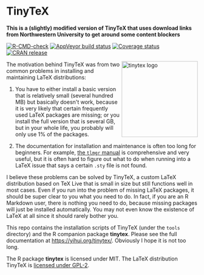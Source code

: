 # TinyTeX

**This is a (slightly) modified version of TinyTeX that uses download links from Northwestern University to get around some content blockers**

<!-- badges: start -->
[![R-CMD-check](https://github.com/yihui/tinytex/workflows/R-CMD-check/badge.svg)](https://github.com/yihui/tinytex/actions)
[![AppVeyor build status](https://ci.appveyor.com/api/projects/status/github/yihui/tinytex?svg=true&branch=master)](https://ci.appveyor.com/project/yihui/tinytex)
[![Coverage status](https://codecov.io/gh/yihui/tinytex/branch/master/graph/badge.svg)](https://codecov.io/github/yihui/tinytex?branch=master)
[![CRAN release](https://www.r-pkg.org/badges/version/tinytex)](https://cran.r-project.org/package=tinytex)
<!-- badges: end -->

<a href="https://yihui.org/tinytex/"><img src="https://yihui.org/images/logo-tinytex.png" alt="tinytex logo" align="right" width="200px" /></a>

The motivation behind TinyTeX was from two common problems in installing and maintaining LaTeX distributions:

1. You have to either install a basic version that is relatively small (several hundred MB) but basically doesn't work, because it is very likely that certain frequently used LaTeX packages are missing; or you install the full version that is several GB, but in your whole life, you probably will only use 1% of the packages.

2. The documentation for installation and maintenance is often too long for beginners. For example, [the `tlmgr` manual](https://www.tug.org/texlive/doc/tlmgr.html) is comprehensive and very useful, but it is often hard to figure out what to do when running into a LaTeX issue that says a certain `.sty` file is not found.

I believe these problems can be solved by TinyTeX, a custom LaTeX distribution based on TeX Live that is small in size but still functions well in most cases. Even if you run into the problem of missing LaTeX packages, it should be super clear to you what you need to do. In fact, if you are an R Markdown user, there is nothing you need to do, because missing packages will just be installed automatically. You may not even know the existence of LaTeX at all since it should rarely bother you.

This repo contains the installation scripts of TinyTeX (under the `tools` directory) and the R companion package **tinytex**. Please see the full documentation at <https://yihui.org/tinytex/>. Obviously I hope it is not too long.

The R package **tinytex** is licensed under MIT. The LaTeX distribution TinyTeX is [licensed under GPL-2](https://github.com/yihui/tinytex-releases#license).
